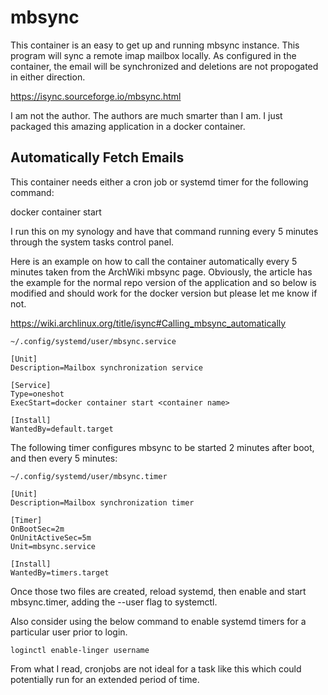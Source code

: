 # mbsync
This container is an easy to get up and running mbsync instance. This program will sync a remote imap mailbox locally. As configured in the container, the email will be synchronized and deletions are not propogated in either direction.

https://isync.sourceforge.io/mbsync.html

I am not the author. The authors are much smarter than I am. I just packaged this amazing application in a docker container.

## Automatically Fetch Emails

This container needs either a cron job or systemd timer for the following command:

docker container start <container name>

I run this on my synology and have that command running every 5 minutes through the system tasks control panel.
  
Here is an example on how to call the container automatically every 5 minutes taken from the ArchWiki mbsync page. Obviously, the article has the example for the normal repo version of the application and so below is modified and should work for the docker version but please let me know if not.
  
https://wiki.archlinux.org/title/isync#Calling_mbsync_automatically
  

```
~/.config/systemd/user/mbsync.service

[Unit]
Description=Mailbox synchronization service

[Service]
Type=oneshot
ExecStart=docker container start <container name>

[Install]
WantedBy=default.target
```
  
The following timer configures mbsync to be started 2 minutes after boot, and then every 5 minutes:
```
~/.config/systemd/user/mbsync.timer

[Unit]
Description=Mailbox synchronization timer

[Timer]
OnBootSec=2m
OnUnitActiveSec=5m
Unit=mbsync.service

[Install]
WantedBy=timers.target
```
  
Once those two files are created, reload systemd, then enable and start mbsync.timer, adding the --user flag to systemctl.

Also consider using the below command to enable systemd timers for a particular user prior to login.

```
loginctl enable-linger username
```
  
From what I read, cronjobs are not ideal for a task like this which could potentially run for an extended period of time.
